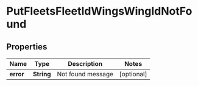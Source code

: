 
# PutFleetsFleetIdWingsWingIdNotFound

## Properties
Name | Type | Description | Notes
------------ | ------------- | ------------- | -------------
**error** | **String** | Not found message |  [optional]



